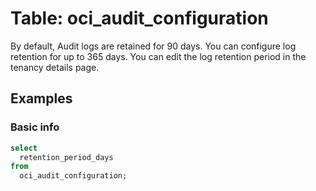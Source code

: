 # Table: oci_audit_configuration

By default, Audit logs are retained for 90 days. You can configure log retention for up to 365 days. You can edit the log retention period in the tenancy details page.

## Examples

### Basic info

```sql
select
  retention_period_days
from
  oci_audit_configuration;
```
